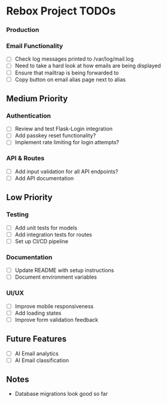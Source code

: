 # Rebox Project TODOs

### Production

### Email Functionality
- [ ] Check log messages printed to /var/log/mail.log
- [ ] Need to take a hard look at how emails are being displayed
- [ ] Ensure that mailtrap is being forwarded to
- [ ] Copy button on email alias page next to alias

## Medium Priority

### Authentication
- [ ] Review and test Flask-Login integration
- [ ] Add passkey reset functionality?
- [ ] Implement rate limiting for login attempts?

### API & Routes
- [ ] Add input validation for all API endpoints?
- [ ] Add API documentation

## Low Priority

### Testing
- [ ] Add unit tests for models
- [ ] Add integration tests for routes
- [ ] Set up CI/CD pipeline

### Documentation
- [ ] Update README with setup instructions
- [ ] Document environment variables

### UI/UX
- [ ] Improve mobile responsiveness
- [ ] Add loading states
- [ ] Improve form validation feedback

## Future Features
- [ ] AI Email analytics
- [ ] AI Email classification

## Notes
- Database migrations look good so far

